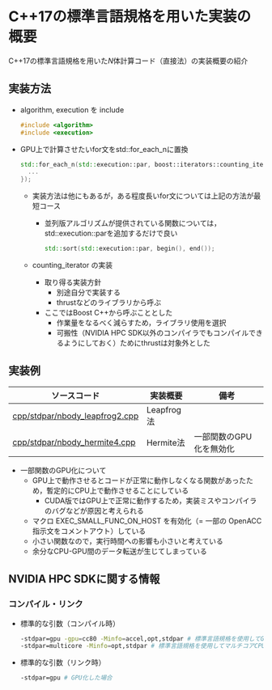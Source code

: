 # C++17の標準言語規格を用いた実装の概要

C++17の標準言語規格を用いた$N$体計算コード（直接法）の実装概要の紹介

## 実装方法

* algorithm, execution を include

   ```c++
   #include <algorithm>
   #include <execution>
   ```

* GPU上で計算させたいfor文をstd::for_each_nに置換

   ```c++
   std::for_each_n(std::execution::par, boost::iterators::counting_iterator<int32_t>(0), num, [=](const int32_t ii){
     ...
   });
   ```

  * 実装方法は他にもあるが，ある程度長いfor文については上記の方法が最短コース
    * 並列版アルゴリズムが提供されている関数については，std::execution::parを追加するだけで良い

       ```c++
       std::sort(std::execution::par, begin(), end());
       ```

  * counting_iterator の実装
    * 取り得る実装方針
      * 別途自分で実装する
      * thrustなどのライブラリから呼ぶ
    * ここではBoost C++から呼ぶこととした
      * 作業量をなるべく減らすため，ライブラリ使用を選択
      * 可搬性（NVIDIA HPC SDK以外のコンパイラでもコンパイルできるようにしておく）ためにthrustは対象外とした

## 実装例

| ソースコード | 実装概要 | 備考 |
| ---- | ---- | ---- |
| [cpp/stdpar/nbody_leapfrog2.cpp](/cpp/stdpar/nbody_leapfrog2.cpp) | Leapfrog法 | |
| [cpp/stdpar/nbody_hermite4.cpp](/cpp/stdpar/nbody_hermite4.cpp) | Hermite法 | 一部関数のGPU化を無効化 |

* 一部関数のGPU化について
  * GPU上で動作させるとコードが正常に動作しなくなる関数があったため，暫定的にCPU上で動作させることにしている
    * CUDA版ではGPU上で正常に動作するため，実装ミスやコンパイラのバグなどが原因と考えられる
  * マクロ EXEC_SMALL_FUNC_ON_HOST を有効化（= 一部の OpenACC 指示文をコメントアウト）している
  * 小さい関数なので，実行時間への影響も小さいと考えている
  * 余分なCPU-GPU間のデータ転送が生じてしまっている

## NVIDIA HPC SDKに関する情報

### コンパイル・リンク

* 標準的な引数（コンパイル時）

  ```sh
  -stdpar=gpu -gpu=cc80 -Minfo=accel,opt,stdpar # 標準言語規格を使用してGPU化，cc80（NVIDIA A100）向けに最適化，GPUオフローディングや性能最適化に関するコンパイラメッセージを出力
  -stdpar=multicore -Minfo=opt,stdpar # 標準言語規格を使用してマルチコアCPU向けに並列化，性能最適化に関するコンパイラメッセージを出力
  ```

* 標準的な引数（リンク時）

  ```sh
  -stdpar=gpu # GPU化した場合
  ```
